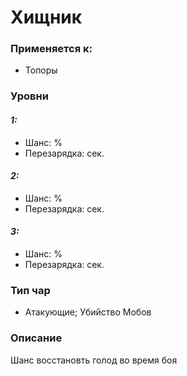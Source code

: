 # Хищник

### Применяется к:

* Топоры

### Уровни&#x20;

#### _1:_&#x20;

* Шанс: %
* Перезарядка:  сек.

#### _2:_

* Шанс: %
* Перезарядка:  сек.&#x20;

#### _3:_&#x20;

* Шанс: %
* Перезарядка:  сек.

### Тип чар

* Атакующие; Убийство Мобов

### Описание&#x20;

Шанс восстановть голод во время боя
